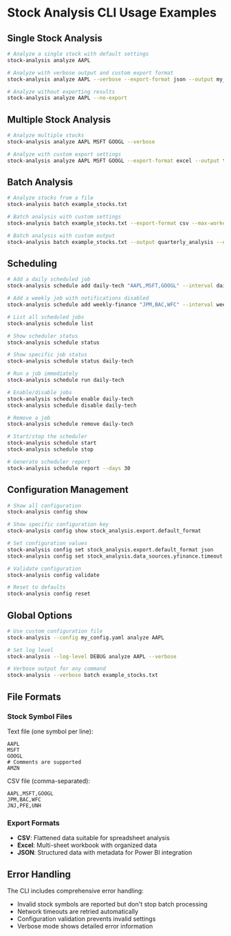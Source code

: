 
# Stock Analysis CLI Usage Examples

## Single Stock Analysis
```bash
# Analyze a single stock with default settings
stock-analysis analyze AAPL

# Analyze with verbose output and custom export format
stock-analysis analyze AAPL --verbose --export-format json --output my_analysis

# Analyze without exporting results
stock-analysis analyze AAPL --no-export
```

## Multiple Stock Analysis
```bash
# Analyze multiple stocks
stock-analysis analyze AAPL MSFT GOOGL --verbose

# Analyze with custom export settings
stock-analysis analyze AAPL MSFT GOOGL --export-format excel --output tech_stocks
```

## Batch Analysis
```bash
# Analyze stocks from a file
stock-analysis batch example_stocks.txt

# Batch analysis with custom settings
stock-analysis batch example_stocks.txt --export-format csv --max-workers 8 --verbose

# Batch analysis with custom output
stock-analysis batch example_stocks.txt --output quarterly_analysis --export-format excel
```

## Scheduling
```bash
# Add a daily scheduled job
stock-analysis schedule add daily-tech "AAPL,MSFT,GOOGL" --interval daily --name "Daily Tech Analysis"

# Add a weekly job with notifications disabled
stock-analysis schedule add weekly-finance "JPM,BAC,WFC" --interval weekly --no-notifications

# List all scheduled jobs
stock-analysis schedule list

# Show scheduler status
stock-analysis schedule status

# Show specific job status
stock-analysis schedule status daily-tech

# Run a job immediately
stock-analysis schedule run daily-tech

# Enable/disable jobs
stock-analysis schedule enable daily-tech
stock-analysis schedule disable daily-tech

# Remove a job
stock-analysis schedule remove daily-tech

# Start/stop the scheduler
stock-analysis schedule start
stock-analysis schedule stop

# Generate scheduler report
stock-analysis schedule report --days 30
```

## Configuration Management
```bash
# Show all configuration
stock-analysis config show

# Show specific configuration key
stock-analysis config show stock_analysis.export.default_format

# Set configuration values
stock-analysis config set stock_analysis.export.default_format json
stock-analysis config set stock_analysis.data_sources.yfinance.timeout 60

# Validate configuration
stock-analysis config validate

# Reset to defaults
stock-analysis config reset
```

## Global Options
```bash
# Use custom configuration file
stock-analysis --config my_config.yaml analyze AAPL

# Set log level
stock-analysis --log-level DEBUG analyze AAPL --verbose

# Verbose output for any command
stock-analysis --verbose batch example_stocks.txt
```

## File Formats

### Stock Symbol Files
Text file (one symbol per line):
```
AAPL
MSFT
GOOGL
# Comments are supported
AMZN
```

CSV file (comma-separated):
```
AAPL,MSFT,GOOGL
JPM,BAC,WFC
JNJ,PFE,UNH
```

### Export Formats
- **CSV**: Flattened data suitable for spreadsheet analysis
- **Excel**: Multi-sheet workbook with organized data
- **JSON**: Structured data with metadata for Power BI integration

## Error Handling
The CLI includes comprehensive error handling:
- Invalid stock symbols are reported but don't stop batch processing
- Network timeouts are retried automatically
- Configuration validation prevents invalid settings
- Verbose mode shows detailed error information
